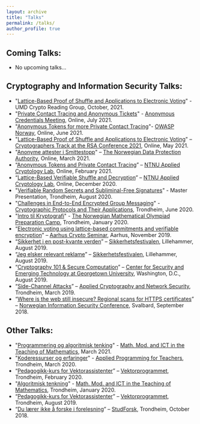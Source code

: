```yaml
---
layout: archive
title: "Talks"
permalink: /talks/
author_profile: true
---
```


## Coming Talks:

* No upcoming talks...

## Cryptography and Information Security Talks:

* "[Lattice-Based Proof of Shuffle and Applications to Electronic Voting](https://tjerandsilde.no/files/UMD_talk.pdf)" - UMD Crypto Reading Group, October, 2021.
* "[Private Contact Tracing and Anonymous Tickets](https://tjerandsilde.no/files/Contact-Tracing-and-Tickets.pdf)" - [Anonymous Credentials Meeting](https://claucece.github.io/Anonymous-Credentials-Meeting), Online, July 2021.
* "[Anonymous Tokens for more Private Contact Tracing](https://tjerandsilde.no/files/Anonymous-Tokens-for-more-Private-Contact-Tracing.pdf)"- [OWASP Norway](https://owasp.org/www-chapter-norway), Online, June 2021.
* "[Lattice-Based Proof of Shuffle and Applications to Electronic Voting](https://tjerandsilde.no/files/CRYP_T10A.pdf)" – [Cryptographers Track at the RSA Conference 2021](https://sites.google.com/site/ctrsa2021/conference-program?authuser=0), Online, May 2021.
* "[Anonyme attester i Smittestopp](https://tjerandsilde.no/files/Innebygget-Personvern.pdf)" – [The Norwegian Data Protection Authority](https://www.datatilsynet.no/en), Online, March 2021.
* “[Anonymous Tokens and Private Contact Tracing](https://tjerandsilde.no/files/Anonymous-Tokens.pdf)” – [NTNU Applied Cryptology Lab](https://www.ntnu.edu/iik/nacl-lab), Online, February 2021.
* “[Lattice-Based Verifiable Shuffle and Decryption](https://tjerandsilde.no/files/Mix-Net2.pdf)” – [NTNU Applied Cryptology Lab](https://www.ntnu.edu/iik/nacl-lab), Online, December 2020.
* "[Verifiable Random Secrets and Subliminal-Free Signatures](https://tjerandsilde.no/files/Master_Presentation.pdf)" - Master Presentation, Trondheim, August 2020.
* "[Challenges in End-to-End Encrypted Group Messaging](https://tjerandsilde.no/files/GroupMessagingPresentation.pdf)" - [Cryptographic Protocols and Their Applications](https://www.ntnu.edu/studies/courses/TM8107), Trondheim, June 2020.
* "[Intro til Kryptografi](https://tjerandsilde.no/files/Abelforedrag.pdf)" - [The Norwegian Mathematical Olympiad Preparation Camp](https://abelkonkurransen.no/en), Trondheim, January 2020.
* “[Electronic voting using lattice-based commitments and verifiable encryption](https://tjerandsilde.no/files/Aarhus_Crypto_Seminar_Presentation.pdf)” – [Aarhus Crypto Seminar](https://cs.au.dk/~oech/seminar.html), Aarhus, November 2019.
* “[Sikkerhet i en post-kvante verden](https://tjerandsilde.no/files/Sikkerhetsfestivalen_Tjerand_Silde_Sikkerhet_I_En_Post-kvante_Verden.pdf)” – [Sikkerhetsfestivalen](https://sikkerhetsfestivalen.no), Lillehammer, August 2019.
* “[Jeg elsker relevant reklame](https://tjerandsilde.no/files/Sikkerhetsfestivalen_Tjerand_Silde_Jeg_Elsker_Relevant_Reklame.pdf)” – [Sikkerhetsfestivalen](https://sikkerhetsfestivalen.no), Lillehammer, August 2019.
* “[Cryptography 101 & Secure Computation](https://tjerandsilde.no/files/CSET.pdf)” – [Center for Security and Emerging Technology at Georgetown University](http://cset.georgetown.edu), Washington, D.C., August 2019.
* “[Side-Channel Attacks](https://tjerandsilde.no/files/Side_Channel_Attacks.pdf)” – [Applied Cryptography and Network Security](https://www.ntnu.edu/studies/courses/TTM4135), Trondheim, March 2019.
* “[Where is the web still insecure? Regional scans for HTTPS certificates](https://tjerandsilde.no/files/NISK_presentation.pdf)” – [Norwegian Information Security Conference](http://nikt2018.ifi.uio.no/program_nisk_en.html), Svalbard, September 2018.

## Other Talks:

* "[Programmering og algoritmisk tenking](https://tjerandsilde.no/files/Programmering_og_algoritmisk_tenking.pdf)" - [Math. Mod. and ICT in the Teaching of Mathematics](https://www.ntnu.edu/studies/courses/SKOLE6232), March 2021.
* "[Koderessurser og erfaringer](https://tjerandsilde.no/files/LKK20.pdf)" - [Applied Programming for Teachers](https://www.ntnu.edu/studies/courses/IT6204), Trondheim, March 2020.
* “[Pedagogikk-kurs for Vektorassistenter](https://tjerandsilde.no/files/Pedagogikk_kurs_for_vektorprogrammet_FEB20.pdf)” – [Vektorprogrammet](https://vektorprogrammet.no), Trondheim, February 2020.
* "[Algoritmisk tenkning](https://tjerandsilde.no/files/Algoritmisktankegang.pdf)" - [Math. Mod. and ICT in the Teaching of Mathematics](https://www.ntnu.edu/studies/courses/SKOLE6232), Trondheim, January 2020.
* “[Pedagogikk-kurs for Vektorassistenter](https://tjerandsilde.no/files/Pedagogikk_kurs_for_vektorprogrammet.pdf)” – [Vektorprogrammet](https://vektorprogrammet.no), Trondheim, August 2019.
* “[Du lærer ikke å forske i forelesning](https://tjerandsilde.no/files/StudForsk.pdf)” – [StudForsk](https://wiki.math.ntnu.no/studforsk/start), Trondheim, October 2018.
